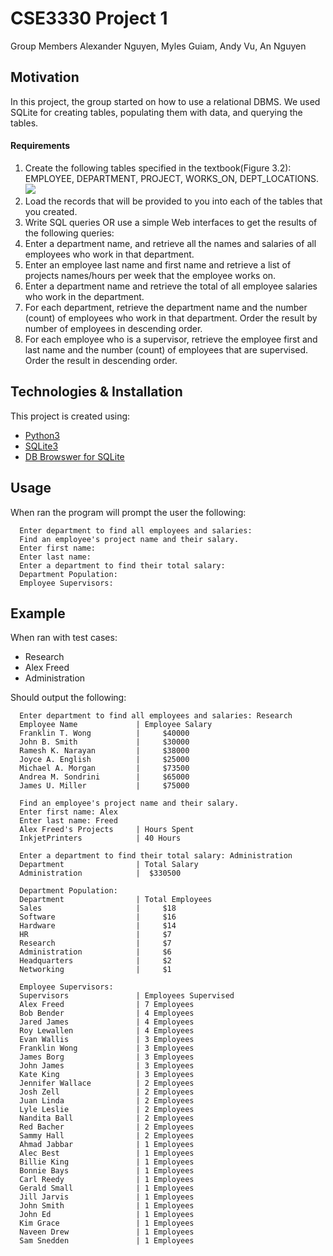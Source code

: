 # CSE3330 Project 1
Group Members Alexander Nguyen, Myles Guiam, Andy Vu, An Nguyen

## Motivation
In this project, the group started on how to use a relational DBMS. We used SQLite for creating tables, populating them with data, and querying
the tables.

#### Requirements
1. Create the following tables specified in the textbook(Figure 3.2): EMPLOYEE,
DEPARTMENT, PROJECT, WORKS_ON, DEPT_LOCATIONS. <br/><img src="https://github.com/amusealex/cse3330project1/blob/main/images/Figure3-2.PNG"/>
2. Load the records that will be provided to you into each of the tables that you created.
3. Write SQL queries OR use a simple Web interfaces to get the results of the following
queries:
4. Enter a department name, and retrieve all the names and salaries of all employees who work
in that department.
5. Enter an employee last name and first name and retrieve a list of projects names/hours per
week that the employee works on.
6. Enter a department name and retrieve the total of all employee salaries who work in the
department.
7. For each department, retrieve the department name and the number (count) of employees
who work in that department. Order the result by number of employees in descending order.
8. For each employee who is a supervisor, retrieve the employee first and last name and the
number (count) of employees that are supervised. Order the result in descending order.

## Technologies & Installation
This project is created using:
* [Python3](https://www.python.org/)
* [SQLite3](https://www.sqlite.org/index.html)
* [DB Browswer for SQLite](https://sqlitebrowser.org/)

## Usage
When ran the program will prompt the user the following:
```
  Enter department to find all employees and salaries: 
  Find an employee's project name and their salary.
  Enter first name:
  Enter last name:
  Enter a department to find their total salary:
  Department Population: 
  Employee Supervisors: 
```

## Example
When ran with test cases:
* Research
* Alex Freed
* Administration

Should output the following:
```
  Enter department to find all employees and salaries: Research
  Employee Name             | Employee Salary
  Franklin T. Wong          |     $40000
  John B. Smith             |     $30000
  Ramesh K. Narayan         |     $38000
  Joyce A. English          |     $25000
  Michael A. Morgan         |     $73500
  Andrea M. Sondrini        |     $65000
  James U. Miller           |     $75000

  Find an employee's project name and their salary.
  Enter first name: Alex
  Enter last name: Freed
  Alex Freed's Projects     | Hours Spent
  InkjetPrinters            | 40 Hours

  Enter a department to find their total salary: Administration
  Department                | Total Salary
  Administration            |  $330500

  Department Population:
  Department                | Total Employees
  Sales                     |     $18
  Software                  |     $16
  Hardware                  |     $14
  HR                        |     $7
  Research                  |     $7
  Administration            |     $6
  Headquarters              |     $2
  Networking                |     $1

  Employee Supervisors:
  Supervisors               | Employees Supervised
  Alex Freed                | 7 Employees
  Bob Bender                | 4 Employees
  Jared James               | 4 Employees
  Roy Lewallen              | 4 Employees
  Evan Wallis               | 3 Employees
  Franklin Wong             | 3 Employees
  James Borg                | 3 Employees
  John James                | 3 Employees
  Kate King                 | 3 Employees
  Jennifer Wallace          | 2 Employees
  Josh Zell                 | 2 Employees
  Juan Linda                | 2 Employees
  Lyle Leslie               | 2 Employees
  Nandita Ball              | 2 Employees
  Red Bacher                | 2 Employees
  Sammy Hall                | 2 Employees
  Ahmad Jabbar              | 1 Employees
  Alec Best                 | 1 Employees
  Billie King               | 1 Employees
  Bonnie Bays               | 1 Employees
  Carl Reedy                | 1 Employees
  Gerald Small              | 1 Employees
  Jill Jarvis               | 1 Employees
  John Smith                | 1 Employees
  John Ed                   | 1 Employees
  Kim Grace                 | 1 Employees
  Naveen Drew               | 1 Employees
  Sam Snedden               | 1 Employees
```
